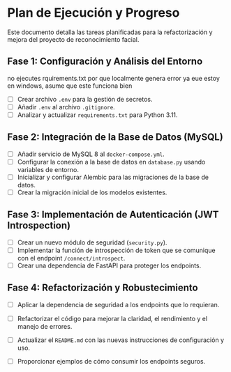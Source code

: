 # Plan de Ejecución y Progreso

Este documento detalla las tareas planificadas para la refactorización y mejora del proyecto de reconocimiento facial.

## Fase 1: Configuración y Análisis del Entorno
no ejecutes rquirements.txt por que localmente genera error ya eue estoy en windows, asume que este funciona bien
- [ ] Crear archivo `.env` para la gestión de secretos.
- [ ] Añadir `.env` al archivo `.gitignore`.
- [ ] Analizar y actualizar `requirements.txt` para Python 3.11.

## Fase 2: Integración de la Base de Datos (MySQL)

- [ ] Añadir servicio de MySQL 8 al `docker-compose.yml`.
- [ ] Configurar la conexión a la base de datos en `database.py` usando variables de entorno.
- [ ] Inicializar y configurar Alembic para las migraciones de la base de datos.
- [ ] Crear la migración inicial de los modelos existentes.

## Fase 3: Implementación de Autenticación (JWT Introspection)

- [ ] Crear un nuevo módulo de seguridad (`security.py`).
- [ ] Implementar la función de introspección de token que se comunique con el endpoint `/connect/introspect`.
- [ ] Crear una dependencia de FastAPI para proteger los endpoints.

## Fase 4: Refactorización y Robustecimiento

- [ ] Aplicar la dependencia de seguridad a los endpoints que lo requieran.
- [ ] Refactorizar el código para mejorar la claridad, el rendimiento y el manejo de errores.
- [ ] Actualizar el `README.md` con las nuevas instrucciones de configuración y uso.
- [ ] Proporcionar ejemplos de cómo consumir los endpoints seguros.

